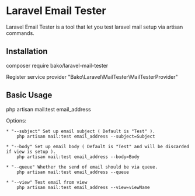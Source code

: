 # Laravel Email Tester

Laravel Email Tester is a tool that let you test laravel mail setup via artisan commands.

## Installation

composer require bako/laravel-mail-tester

Register service provider "Bako\Laravel\MailTester\MailTesterProvider"

## Basic Usage

php artisan mail:test email_address

Options:

    * "--subject" Set up email subject ( Default is "Test" ).
        php artisan mail:test email_address --subject=Subject

    * "--body" Set up email body ( Default is "Test" and will be discarded if view is setup ).
        php artisan mail:test email_address --body=Body

    * "--queue" Whether the send of email should be via queue.
        php artisan mail:test email_address --queue

    * "--view" Test email from view
        php artisan mail:test email_address --view=viewName